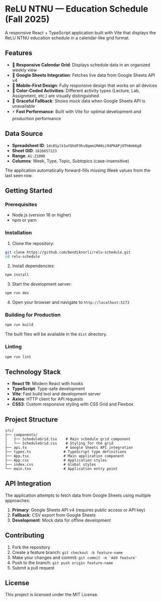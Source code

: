 # ReLU NTNU — Education Schedule (Fall 2025)

A responsive React + TypeScript application built with Vite that displays the ReLU NTNU education schedule in a calendar-like grid format.

## Features

- 📅 **Responsive Calendar Grid**: Displays schedule data in an organized weekly view
- 🔗 **Google Sheets Integration**: Fetches live data from Google Sheets API v4
- 📱 **Mobile-First Design**: Fully responsive design that works on all devices
- 🎨 **Color-Coded Activities**: Different activity types (Lecture, Lab, Assignment, etc.) are visually distinguished
- 🔄 **Graceful Fallback**: Shows mock data when Google Sheets API is unavailable
- ⚡ **Fast Performance**: Built with Vite for optimal development and production performance

## Data Source

- **Spreadsheet ID**: `1dc8Sylk1wYQhdFOhvQqmm1MANii94PKAPjUTh8mb6g8`
- **Sheet GID**: `1826657223`
- **Range**: `A1:Z1000`
- **Columns**: Week, Type, Topic, Subtopics (case-insensitive)

The application automatically forward-fills missing Week values from the last seen row.

## Getting Started

### Prerequisites

- Node.js (version 16 or higher)
- npm or yarn

### Installation

1. Clone the repository:
```bash
git clone https://github.com/bendiknorli/relu-schedule.git
cd relu-schedule
```

2. Install dependencies:
```bash
npm install
```

3. Start the development server:
```bash
npm run dev
```

4. Open your browser and navigate to `http://localhost:5173`

### Building for Production

```bash
npm run build
```

The built files will be available in the `dist` directory.

### Linting

```bash
npm run lint
```

## Technology Stack

- **React 19**: Modern React with hooks
- **TypeScript**: Type-safe development
- **Vite**: Fast build tool and development server
- **Axios**: HTTP client for API requests
- **CSS3**: Custom responsive styling with CSS Grid and Flexbox

## Project Structure

```
src/
├── components/
│   ├── ScheduleGrid.tsx    # Main schedule grid component
│   └── ScheduleGrid.css    # Styling for the grid
├── api.ts                  # Google Sheets API integration
├── types.ts               # TypeScript type definitions
├── App.tsx                # Main application component
├── App.css                # Application styles
├── index.css              # Global styles
└── main.tsx               # Application entry point
```

## API Integration

The application attempts to fetch data from Google Sheets using multiple approaches:

1. **Primary**: Google Sheets API v4 (requires public access or API key)
2. **Fallback**: CSV export from Google Sheets
3. **Development**: Mock data for offline development

## Contributing

1. Fork the repository
2. Create a feature branch: `git checkout -b feature-name`
3. Make your changes and commit: `git commit -m 'Add feature'`
4. Push to the branch: `git push origin feature-name`
5. Submit a pull request

## License

This project is licensed under the MIT License.
